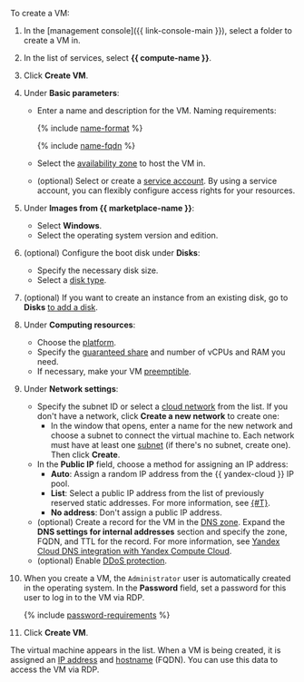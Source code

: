 To create a VM:

1. In the [management console]({{ link-console-main }}), select a folder to create a VM in.

1. In the list of services, select **{{ compute-name }}**.

1. Click **Create VM**.

1. Under **Basic parameters**:

    - Enter a name and description for the VM. Naming requirements:

        {% include [name-format](../../_includes/name-format.md) %}

        {% include [name-fqdn](../../_includes/compute/name-fqdn.md) %}

    - Select the [availability zone](../../overview/concepts/geo-scope.md) to host the VM in.

    - (optional) Select or create a [service account](../../iam/concepts/index.md#sa). By using a service account, you can flexibly configure access rights for your resources.

1. Under **Images from {{ marketplace-name }}**:
    - Select **Windows**.
    - Select the operating system version and edition.

1. (optional) Configure the boot disk under **Disks**:
    - Specify the necessary disk size.
    - Select a [disk type](../concepts/disk.md#disks_types).

1. (optional) If you want to create an instance from an existing disk, go to **Disks** [to add a disk](../operations/vm-create/create-from-disks.md).

1. Under **Computing resources**:
    - Choose the [platform](../concepts/vm-platforms.md).
    - Specify the [guaranteed share](../../compute/concepts/performance-levels.md) and number of vCPUs and RAM you need.
    - If necessary, make your VM [preemptible](../concepts/preemptible-vm.md).

1. Under **Network settings**:
    - Specify the subnet ID or select a [cloud network](../../vpc/concepts/network.md#network) from the list. If you don't have a network, click **Create a new network** to create one:
        - In the window that opens, enter a name for the new network and choose a subnet to connect the virtual machine to. Each network must have at least one [subnet](../../vpc/concepts/network.md#subnet) (if there's no subnet, create one). Then click **Create**.
    - In the **Public IP** field, choose a method for assigning an IP address:
        - **Auto**: Assign a random IP address from the {{ yandex-cloud }} IP pool.
        - **List**: Select a public IP address from the list of previously reserved static addresses. For more information, see [{#T}](../../vpc/operations/set-static-ip.md).
        - **No address**: Don't assign a public IP address.
    - (optional) Create a record for the VM in the [DNS zone](../../dns/concepts/dns-zone.md). Expand the **DNS settings for internal addresses** section and specify the zone, FQDN, and TTL for the record. For more information, see [Yandex Cloud DNS integration with Yandex Compute Cloud](../../dns/concepts/compute-integration.md).
    - (optional) Enable [DDoS protection](../../vpc/ddos-protection/).

1. When you create a VM, the `Administrator` user is automatically created in the operating system. In the **Password** field, set a password for this user to log in to the VM via RDP.

    {% include [password-requirements](../../_includes/compute/password-requirements.md) %}

1. Click **Create VM**.

The virtual machine appears in the list. When a VM is being created, it is assigned an [IP address](../../vpc/concepts/address) and [hostname](../../vpc/concepts/address#fqdn) (FQDN). You can use this data to access the VM via RDP.
